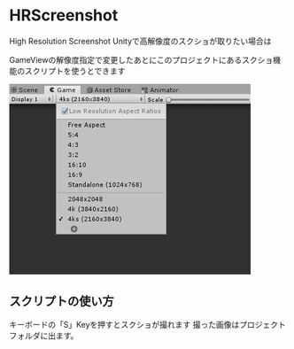 # HRScreenshot
High Resolution Screenshot
Unityで高解像度のスクショが取りたい場合は

GameViewの解像度指定で変更したあとにこのプロジェクトにあるスクショ機能のスクリプトを使うとできます


![image.png](image/gameview01.png)


## スクリプトの使い方
キーボードの「S」Keyを押すとスクショが撮れます
撮った画像はプロジェクトフォルダに出ます。

